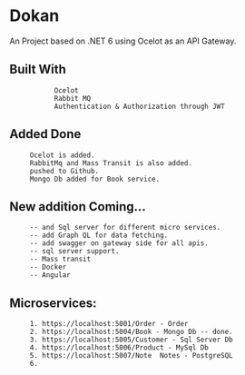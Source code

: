 # Dokan
   An Project based on .NET 6 using Ocelot as an API Gateway.
   
## Built With
               Ocelot                     
               Rabbit MQ
               Authentication & Authorization through JWT

               
## Added Done
         Ocelot is added.
         RabbitMq and Mass Transit is also added.
         pushed to Github.
         Mongo Db added for Book service.


 ##  New addition Coming...
         -- and Sql server for different micro services.
         -- add Graph QL for data fetching.
         -- add swagger on gateway side for all apis.
         -- sql server support.
         -- Mass transit
         -- Docker
         -- Angular




   ##  Microservices:
         1. https://localhost:5001/Order - Order
         2. https://localhost:5004/Book - Mongo Db -- done.
         3. https://localhost:5005/Customer - Sql Server Db
         4. https://localhost:5006/Product - MySql Db
         5. https://localhost:5007/Note  Notes - PostgreSQL
         6. 


